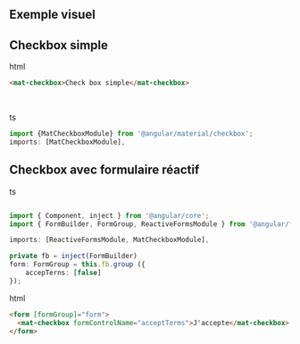 ## Exemple visuel 

## Checkbox simple 

html

```html
<mat-checkbox>Check box simple</mat-checkbox>
```
<br>

ts

```ts
import {MatCheckboxModule} from '@angular/material/checkbox';
imports: [MatCheckboxModule],
```

## Checkbox avec formulaire réactif

ts 

```ts

import { Component, inject } from '@angular/core';
import { FormBuilder, FormGroup, ReactiveFormsModule } from '@angular/forms';

imports: [ReactiveFormsModule, MatCheckboxModule],

private fb = inject(FormBuilder)
form: FormGroup = this.fb.group ({
	accepTerns: [false]
});
```

html

```html
<form [formGroup]="form">
  <mat-checkbox formControlName="acceptTerms">J'accepte</mat-checkbox>
</form>

```